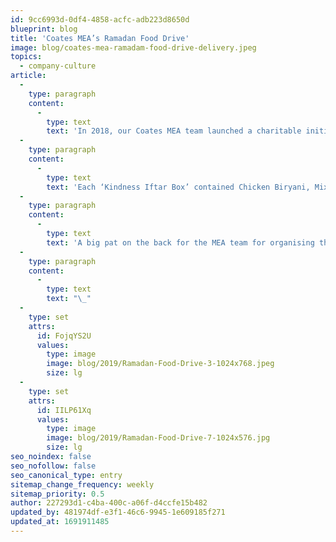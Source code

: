 ```yaml
---
id: 9cc6993d-0df4-4858-acfc-adb223d8650d
blueprint: blog
title: 'Coates MEA’s Ramadan Food Drive'
image: blog/coates-mea-ramadam-food-drive-delivery.jpeg
topics:
  - company-culture
article:
  -
    type: paragraph
    content:
      -
        type: text
        text: 'In 2018, our Coates MEA team launched a charitable initiative called Ramadan Food Drive to celebrate the last week of Ramadan, a month of fasting, prayer, reflection and community. A total of 100 neatly packed and delicious ‘Kindness Iftar Boxes’ were distributed by our Coates Crew members.'
  -
    type: paragraph
    content:
      -
        type: text
        text: 'Each ‘Kindness Iftar Box’ contained Chicken Biryani, Mix Pakora, fresh fruit, dates, Raita (yoghurt) and Gulab Jamun. As always, it was such a rewarding experience because at Coates, we believe there is an undeniable joy in giving back.'
  -
    type: paragraph
    content:
      -
        type: text
        text: 'A big pat on the back for the MEA team for organising this and we hope to continue this tradition next year!'
  -
    type: paragraph
    content:
      -
        type: text
        text: "\_"
  -
    type: set
    attrs:
      id: FojqYS2U
      values:
        type: image
        image: blog/2019/Ramadan-Food-Drive-3-1024x768.jpeg
        size: lg
  -
    type: set
    attrs:
      id: IILP61Xq
      values:
        type: image
        image: blog/2019/Ramadan-Food-Drive-7-1024x576.jpg
        size: lg
seo_noindex: false
seo_nofollow: false
seo_canonical_type: entry
sitemap_change_frequency: weekly
sitemap_priority: 0.5
author: 227293d1-c4ba-400c-a06f-d4ccfe15b482
updated_by: 481974df-e3f1-46c6-9945-1e609185f271
updated_at: 1691911485
---
```

